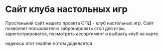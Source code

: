 # Сайт клуба настольных игр
Простенький сайт нашего проекта ОПД - клуб настольных игр. Сайт позволяет пользователю забронировать стол для игры, зарегестрироватся, посмотреть ассортимент и выбрать клуб на карте.

надеюсь этот readme потом доделается
